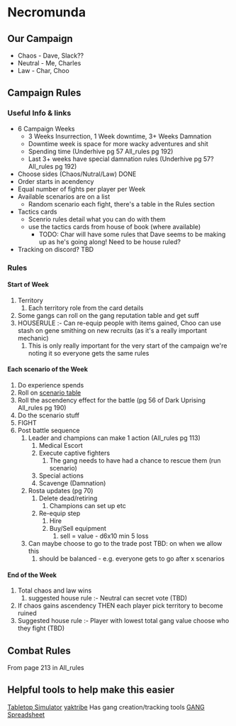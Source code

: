 # Necromunda

## Our Campaign

* Chaos - Dave, Slack??
* Neutral - Me, Charles
* Law - Char, Choo

## Campaign Rules

### Useful Info & links

* 6 Campaign Weeks
  * 3 Weeks Insurrection, 1 Week downtime, 3+ Weeks Damnation
  * Downtime week is space for more wacky adventures and shit
  * Spending time (Underhive pg 57 All_rules pg 192)
  * Last 3+ weeks have special damnation rules (Underhive pg 57? All_rules pg 192)
* Choose sides (Chaos/Nutral/Law) DONE
* Order starts in acendency
* Equal number of fights per player per Week
* Available scenarios are on a list
  * Random scenario each fight, there's a table in the Rules section
* Tactics cards
  * Scenrio rules detail what you can do with them
  * use the tactics cards from house of book (where available)
    * TODO: Char will have some rules that Dave seems to be making up as he's going along! Need to be house ruled?
* Tracking on discord? TBD

### Rules

#### Start of Week

1. Territory
   1. Each territory role from the card details
2. Some gangs can roll on the gang reputation table and get suff
3. HOUSERULE :- Can re-equip people with items gained, Choo can use stash on gene smithing on new recruits (as it's a really important mechanic)
   1. This is only really important for the very start of the campaign we're noting it so everyone gets the same rules

#### Each scenario of the Week

1. Do experience spends
2. Roll on [scenario table](https://www.goonhammer.com/necromunday-all-the-missions-a-better-way/#UPRISING_CAMPAIGN)
3. Roll the ascendency effect for the battle (pg 56 of Dark Uprising All_rules pg 190)
4. Do the scenario stuff
5. FIGHT
6. Post battle sequence
   1. Leader and champions can make 1 action (All_rules pg 113)
      1. Medical Escort
      2. Execute captive fighters
         1. The gang needs to have had a chance to rescue them (run scenario)
      3. Special actions
      4. Scavenge (Damnation)
   2. Rosta updates (pg 70)
      1. Delete dead/retiring
         1. Champions can set up etc
      2. Re-equip step
         1. Hire
         2. Buy/Sell equipment
            1. sell = value - d6x10 min 5 loss
   3. Can maybe choose to go to the trade post TBD: on when we allow this
      1. should be balanced - e.g. everyone gets to go after x scenarios

#### End of the Week

1. Total chaos and law wins
   1. suggested house rule :- Neutral can secret vote (TBD)
2. If chaos gains ascendency THEN each player pick territory to become ruined
3. Suggested house rule :- Player with lowest total gang value choose who they fight (TBD)

## Combat Rules

From page 213 in All_rules

## Helpful tools to help make this easier

[Tabletop Simulator](https://steamcommunity.com/workshop/filedetails/?id=1277941747)
[yaktribe](https://yaktribe.games/necromunda) Has gang creation/tracking tools
[GANG Spreadsheet](https://yaktribe.games/community/vault/excel-gang-roster.926/)
